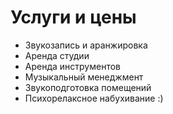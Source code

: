 # Услуги и цены

- Звукозапись и аранжировка
- Аренда студии
- Аренда инструментов
- Музыкальный менеджмент
- Звукоподготовка помещений
- Психорелаксное набухивание :)
